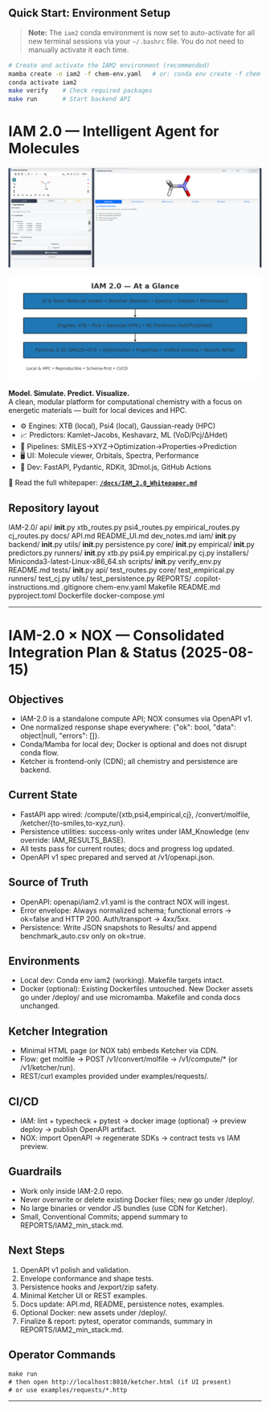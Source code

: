 ## Quick Start: Environment Setup

> **Note:** The `iam2` conda environment is now set to auto-activate for all new terminal sessions via your `~/.bashrc` file. You do not need to manually activate it each time.

```sh
# Create and activate the IAM2 environment (recommended)
mamba create -n iam2 -f chem-env.yaml   # or: conda env create -f chem-env.yaml
conda activate iam2
make verify    # Check required packages
make run       # Start backend API
```

# IAM 2.0 — Intelligent Agent for Molecules
![IAM UI](docs/images/IAM-2.0UI.png)

![IAM at a Glance](docs/images/iam_at_a_glance.png)

**Model. Simulate. Predict. Visualize.**  
A clean, modular platform for computational chemistry with a focus on energetic materials — built for local devices and HPC.

- ⚙️ Engines: XTB (local), Psi4 (local), Gaussian-ready (HPC)
- 📈 Predictors: Kamlet–Jacobs, Keshavarz, ML (VoD/Pcj/ΔHdet)
- 🧪 Pipelines: SMILES→XYZ→Optimization→Properties→Prediction
- 🖥️ UI: Molecule viewer, Orbitals, Spectra, Performance
- 🧰 Dev: FastAPI, Pydantic, RDKit, 3Dmol.js, GitHub Actions

📘 Read the full whitepaper: **[`/docs/IAM_2.0_Whitepaper.md`](docs/IAM_2.0_Whitepaper.md)**

## Repository layout

IAM-2.0/
  api/
    __init__.py
    xtb_routes.py
    psi4_routes.py
    empirical_routes.py
    cj_routes.py
  docs/
    API.md
    README_UI.md
    dev_notes.md
  iam/
    __init__.py
    backend/
      __init__.py
      utils/
        __init__.py
        persistence.py
    core/
      __init__.py
      empirical/
        __init__.py
        predictors.py
    runners/
      __init__.py
      xtb.py
      psi4.py
      empirical.py
      cj.py
  installers/
    Miniconda3-latest-Linux-x86_64.sh
  scripts/
    __init__.py
    verify_env.py
    README.md
  tests/
    __init__.py
    api/
      test_routes.py
    core/
      test_empirical.py
    runners/
      test_cj.py
    utils/
      test_persistence.py
  REPORTS/
  .copilot-instructions.md
  .gitignore
  chem-env.yaml
  Makefile
  README.md
  pyproject.toml
  Dockerfile
  docker-compose.yml

---

# IAM-2.0 × NOX — Consolidated Integration Plan & Status (2025-08-15)

## Objectives
- IAM-2.0 is a standalone compute API; NOX consumes via OpenAPI v1.
- One normalized response shape everywhere: {"ok": bool, "data": object|null, "errors": []}.
- Conda/Mamba for local dev; Docker is optional and does not disrupt conda flow.
- Ketcher is frontend-only (CDN); all chemistry and persistence are backend.

## Current State
- FastAPI app wired: /compute/{xtb,psi4,empirical,cj}, /convert/molfile, /ketcher/{to-smiles,to-xyz,run}.
- Persistence utilities: success-only writes under IAM_Knowledge (env override: IAM_RESULTS_BASE).
- All tests pass for current routes; docs and progress log updated.
- OpenAPI v1 spec prepared and served at /v1/openapi.json.

## Source of Truth
- OpenAPI: openapi/iam2.v1.yaml is the contract NOX will ingest.
- Error envelope: Always normalized schema; functional errors → ok=false and HTTP 200. Auth/transport → 4xx/5xx.
- Persistence: Write JSON snapshots to Results/ and append benchmark_auto.csv only on ok=true.

## Environments
- Local dev: Conda env iam2 (working). Makefile targets intact.
- Docker (optional): Existing Dockerfiles untouched. New Docker assets go under /deploy/ and use micromamba. Makefile and conda docs unchanged.

## Ketcher Integration
- Minimal HTML page (or NOX tab) embeds Ketcher via CDN.
- Flow: get molfile → POST /v1/convert/molfile → /v1/compute/* (or /v1/ketcher/run).
- REST/curl examples provided under examples/requests/.

## CI/CD
- IAM: lint + typecheck + pytest → docker image (optional) → preview deploy → publish OpenAPI artifact.
- NOX: import OpenAPI → regenerate SDKs → contract tests vs IAM preview.

## Guardrails
- Work only inside IAM-2.0 repo.
- Never overwrite or delete existing Docker files; new go under /deploy/.
- No large binaries or vendor JS bundles (use CDN for Ketcher).
- Small, Conventional Commits; append summary to REPORTS/IAM2_min_stack.md.

## Next Steps
1. OpenAPI v1 polish and validation.
2. Envelope conformance and shape tests.
3. Persistence hooks and /export/zip safety.
4. Minimal Ketcher UI or REST examples.
5. Docs update: API.md, README, persistence notes, examples.
6. Optional Docker: new assets under /deploy/.
7. Finalize & report: pytest, operator commands, summary in REPORTS/IAM2_min_stack.md.

## Operator Commands
```
make run
# then open http://localhost:8010/ketcher.html (if UI present)
# or use examples/requests/*.http
```

---
